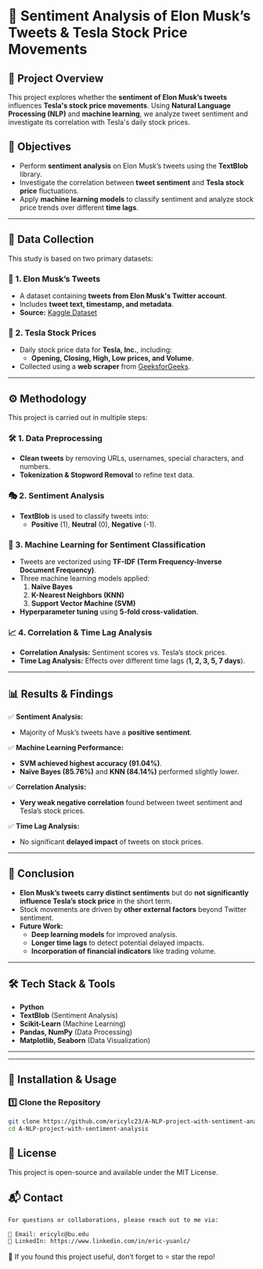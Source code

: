 # 🚀 Sentiment Analysis of Elon Musk’s Tweets & Tesla Stock Price Movements

## 📌 Project Overview
This project explores whether the **sentiment of Elon Musk’s tweets** influences **Tesla's stock price movements**. Using **Natural Language Processing (NLP)** and **machine learning**, we analyze tweet sentiment and investigate its correlation with Tesla's daily stock prices.

## 🎯 Objectives
- Perform **sentiment analysis** on Elon Musk’s tweets using the **TextBlob** library.
- Investigate the correlation between **tweet sentiment** and **Tesla stock price** fluctuations.
- Apply **machine learning models** to classify sentiment and analyze stock price trends over different **time lags**.

---

## 📂 Data Collection
This study is based on two primary datasets:

### 📄 1. Elon Musk’s Tweets
- A dataset containing **tweets from Elon Musk's Twitter account**.
- Includes **tweet text, timestamp, and metadata**.
- **Source:** [Kaggle Dataset](https://www.kaggle.com/code/gpreda/collect-elon-musk-tweets)

### 📄 2. Tesla Stock Prices
- Daily stock price data for **Tesla, Inc.**, including:
  - **Opening, Closing, High, Low prices, and Volume**.
- Collected using a **web scraper** from [GeeksforGeeks](https://www.geeksforgeeks.org/web-scraping-for-stock-prices-in-python/).

---

## ⚙️ Methodology
This project is carried out in multiple steps:

### 🛠 1. Data Preprocessing
- **Clean tweets** by removing URLs, usernames, special characters, and numbers.
- **Tokenization & Stopword Removal** to refine text data.

### 🎭 2. Sentiment Analysis
- **TextBlob** is used to classify tweets into:
  - **Positive** (1), **Neutral** (0), **Negative** (-1).

### 🤖 3. Machine Learning for Sentiment Classification
- Tweets are vectorized using **TF-IDF (Term Frequency-Inverse Document Frequency)**.
- Three machine learning models applied:
  1. **Naïve Bayes**
  2. **K-Nearest Neighbors (KNN)**
  3. **Support Vector Machine (SVM)**
- **Hyperparameter tuning** using **5-fold cross-validation**.

### 📈 4. Correlation & Time Lag Analysis
- **Correlation Analysis:** Sentiment scores vs. Tesla’s stock prices.
- **Time Lag Analysis:** Effects over different time lags (**1, 2, 3, 5, 7 days**).

---

## 📊 Results & Findings
✅ **Sentiment Analysis:**
- Majority of Musk’s tweets have a **positive sentiment**.

✅ **Machine Learning Performance:**
- **SVM achieved highest accuracy (91.04%)**.
- **Naïve Bayes (85.76%)** and **KNN (84.14%)** performed slightly lower.

✅ **Correlation Analysis:**
- **Very weak negative correlation** found between tweet sentiment and Tesla’s stock prices.

✅ **Time Lag Analysis:**
- No significant **delayed impact** of tweets on stock prices.

---

## 🏁 Conclusion
- **Elon Musk’s tweets carry distinct sentiments** but do **not significantly influence Tesla’s stock price** in the short term.
- Stock movements are driven by **other external factors** beyond Twitter sentiment.
- **Future Work:**
  - **Deep learning models** for improved analysis.
  - **Longer time lags** to detect potential delayed impacts.
  - **Incorporation of financial indicators** like trading volume.

---

## 🛠️ Tech Stack & Tools
- **Python**
- **TextBlob** (Sentiment Analysis)
- **Scikit-Learn** (Machine Learning)
- **Pandas, NumPy** (Data Processing)
- **Matplotlib, Seaborn** (Data Visualization)

---
---

## 🔧 Installation & Usage
### 1️⃣ Clone the Repository
```bash
git clone https://github.com/ericylc23/A-NLP-project-with-sentiment-analysis.git
cd A-NLP-project-with-sentiment-analysis
```
## 📝 License
This project is open-source and available under the MIT License.

## 📬 Contact
```bash
For questions or collaborations, please reach out to me via:

📧 Email: ericylc@bu.edu
🔗 LinkedIn: https://www.linkedin.com/in/eric-yuanlc/
```
🌟 If you found this project useful, don’t forget to ⭐ star the repo!
